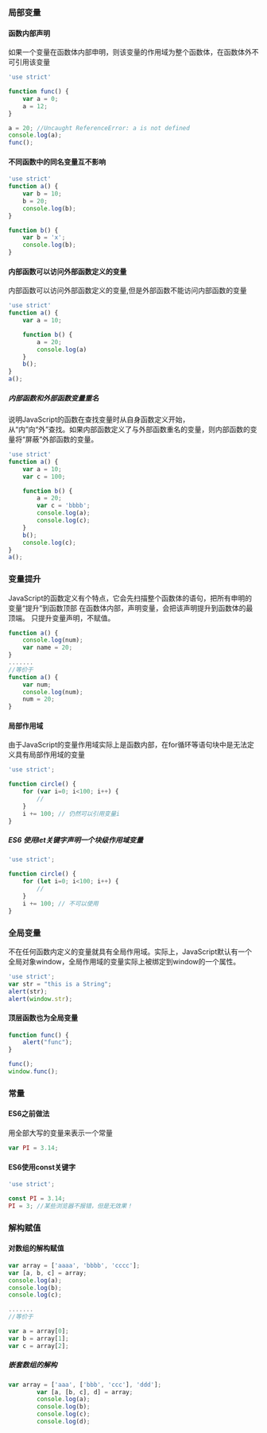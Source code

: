 ### 局部变量
#### 函数内部声明
如果一个变量在函数体内部申明，则该变量的作用域为整个函数体，在函数体外不可引用该变量  

```js
'use strict'

function func() {
    var a = 0;
    a = 12;
}

a = 20; //Uncaught ReferenceError: a is not defined
console.log(a);
func();
```

#### 不同函数中的同名变量互不影响

```js
'use strict'
function a() {
    var b = 10;
    b = 20;
    console.log(b);
}

function b() {
    var b = 'x';
    console.log(b);
}
```

#### 内部函数可以访问外部函数定义的变量
内部函数可以访问外部函数定义的变量,但是外部函数不能访问内部函数的变量

```js
'use strict'
function a() {
    var a = 10;

    function b() {
        a = 20;
        console.log(a)
    }
    b();
}
a();
```

##### 内部函数和外部函数变量重名
说明JavaScript的函数在查找变量时从自身函数定义开始，  
从“内”向“外”查找。如果内部函数定义了与外部函数重名的变量，则内部函数的变量将“屏蔽”外部函数的变量。    

```js
'use strict'
function a() {
    var a = 10;
    var c = 100;

    function b() {
        a = 20;
        var c = 'bbbb';
        console.log(a);
        console.log(c);
    }
    b();
    console.log(c);
}
a();
```

### 变量提升
JavaScript的函数定义有个特点，它会先扫描整个函数体的语句，把所有申明的变量“提升”到函数顶部
在函数体内部，声明变量，会把该声明提升到函数体的最顶端。 只提升变量声明，不赋值。

```js
function a() {
    console.log(num);
    var name = 20;
}
.......
//等价于
function a() {
    var num;
    console.log(num);
    num = 20;
}

```

#### 局部作用域
由于JavaScript的变量作用域实际上是函数内部，在for循环等语句块中是无法定义具有局部作用域的变量  

```js
'use strict';

function circle() {
    for (var i=0; i<100; i++) {
        //
    }
    i += 100; // 仍然可以引用变量i
}
```

##### ES6 使用let关键字声明一个块级作用域变量

```js
'use strict';

function circle() {
    for (let i=0; i<100; i++) {
        //
    }
    i += 100; // 不可以使用
}

```

### 全局变量
不在任何函数内定义的变量就具有全局作用域。实际上，JavaScript默认有一个全局对象window，全局作用域的变量实际上被绑定到window的一个属性。

```js
'use strict';
var str = "this is a String";
alert(str);
alert(window.str);
```

#### 顶层函数也为全局变量

```js
function func() {
    alert("func");
}

func();
window.func();
```

### 常量
#### ES6之前做法
用全部大写的变量来表示一个常量

```js
var PI = 3.14;
```

#### ES6使用const关键字

```js
'use strict';

const PI = 3.14;
PI = 3; //某些浏览器不报错，但是无效果！
```

### 解构赋值
#### 对数组的解构赋值

```js
var array = ['aaaa', 'bbbb', 'cccc'];
var [a, b, c] = array;
console.log(a);
console.log(b);
console.log(c);

.......
//等价于

var a = array[0];
var b = array[1];
var c = array[2];
```

##### 嵌套数组的解构

```js
var array = ['aaa', ['bbb', 'ccc'], 'ddd'];
        var [a, [b, c], d] = array;
        console.log(a);
        console.log(b);
        console.log(c);
        console.log(d);
```  

